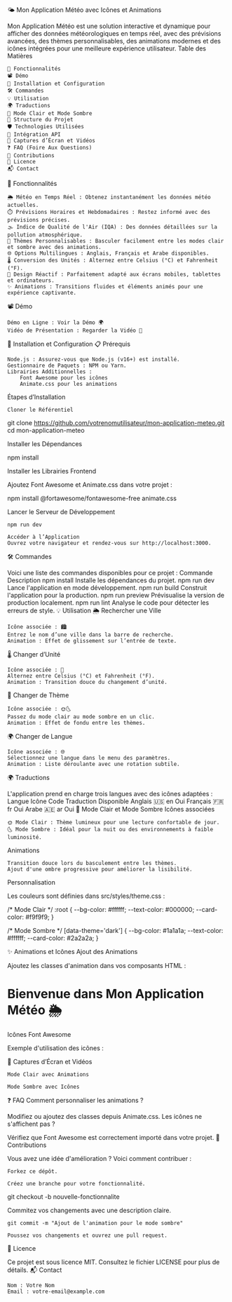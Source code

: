 🌤️ Mon Application Météo avec Icônes et Animations

Mon Application Météo est une solution interactive et dynamique pour afficher des données météorologiques en temps réel, avec des prévisions avancées, des thèmes personnalisables, des animations modernes et des icônes intégrées pour une meilleure expérience utilisateur.
Table des Matières

    🌟 Fonctionnalités
    📽️ Démo
    🚀 Installation et Configuration
    🛠️ Commandes
    💡 Utilisation
    🌍 Traductions
    🎨 Mode Clair et Mode Sombre
    📂 Structure du Projet
    🛡️ Technologies Utilisées
    🔗 Intégration API
    📸 Captures d’Écran et Vidéos
    ❓ FAQ (Foire Aux Questions)
    🤝 Contributions
    📜 Licence
    📬 Contact

🌟 Fonctionnalités

    🌦️ Météo en Temps Réel : Obtenez instantanément les données météo actuelles.
    ⏱️ Prévisions Horaires et Hebdomadaires : Restez informé avec des prévisions précises.
    🌫️ Indice de Qualité de l'Air (IQA) : Des données détaillées sur la pollution atmosphérique.
    🎨 Thèmes Personnalisables : Basculer facilement entre les modes clair et sombre avec des animations.
    🌐 Options Multilingues : Anglais, Français et Arabe disponibles.
    🌡️ Conversion des Unités : Alternez entre Celsius (°C) et Fahrenheit (°F).
    📱 Design Réactif : Parfaitement adapté aux écrans mobiles, tablettes et ordinateurs.
    ✨ Animations : Transitions fluides et éléments animés pour une expérience captivante.

📽️ Démo

    Démo en Ligne : Voir la Démo 🌍
    Vidéo de Présentation : Regarder la Vidéo 🎥

🚀 Installation et Configuration
📋 Prérequis

    Node.js : Assurez-vous que Node.js (v16+) est installé.
    Gestionnaire de Paquets : NPM ou Yarn.
    Librairies Additionnelles :
        Font Awesome pour les icônes
        Animate.css pour les animations

Étapes d’Installation

    Cloner le Référentiel

git clone https://github.com/votrenomutilisateur/mon-application-meteo.git
cd mon-application-meteo

Installer les Dépendances

npm install

Installer les Librairies Frontend

Ajoutez Font Awesome et Animate.css dans votre projet :

npm install @fortawesome/fontawesome-free animate.css

Lancer le Serveur de Développement

    npm run dev

    Accéder à l’Application
    Ouvrez votre navigateur et rendez-vous sur http://localhost:3000.

🛠️ Commandes

Voici une liste des commandes disponibles pour ce projet :
Commande	Description
npm install	Installe les dépendances du projet.
npm run dev	Lance l'application en mode développement.
npm run build	Construit l'application pour la production.
npm run preview	Prévisualise la version de production localement.
npm run lint	Analyse le code pour détecter les erreurs de style.
💡 Utilisation
🌦️ Rechercher une Ville

    Icône associée : 🏙️
    Entrez le nom d’une ville dans la barre de recherche.
    Animation : Effet de glissement sur l’entrée de texte.

🌡️ Changer d’Unité

    Icône associée : 🔄
    Alternez entre Celsius (°C) et Fahrenheit (°F).
    Animation : Transition douce du changement d’unité.

🎨 Changer de Thème

    Icône associée : 🌞🌜
    Passez du mode clair au mode sombre en un clic.
    Animation : Effet de fondu entre les thèmes.

🌍 Changer de Langue

    Icône associée : 🌐
    Sélectionnez une langue dans le menu des paramètres.
    Animation : Liste déroulante avec une rotation subtile.

🌍 Traductions

L'application prend en charge trois langues avec des icônes adaptées :
Langue	Icône	Code	Traduction Disponible
Anglais	🇺🇸	en	Oui
Français	🇫🇷	fr	Oui
Arabe	🇦🇪	ar	Oui
🎨 Mode Clair et Mode Sombre
Icônes associées

    🌞 Mode Clair : Thème lumineux pour une lecture confortable de jour.
    🌜 Mode Sombre : Idéal pour la nuit ou des environnements à faible luminosité.

Animations

    Transition douce lors du basculement entre les thèmes.
    Ajout d'une ombre progressive pour améliorer la lisibilité.

Personnalisation

Les couleurs sont définies dans src/styles/theme.css :

/* Mode Clair */
:root {
  --bg-color: #ffffff;
  --text-color: #000000;
  --card-color: #f9f9f9;
}

/* Mode Sombre */
[data-theme='dark'] {
  --bg-color: #1a1a1a;
  --text-color: #ffffff;
  --card-color: #2a2a2a;
}

✨ Animations et Icônes
Ajout des Animations

Ajoutez les classes d'animation dans vos composants HTML :

<div class="animate__animated animate__fadeIn">
  <h1>Bienvenue dans Mon Application Météo 🌦️</h1>
</div>

Icônes Font Awesome

Exemple d'utilisation des icônes :

<i class="fas fa-cloud-sun"></i> <!-- Icône de météo -->
<i class="fas fa-sync-alt"></i>  <!-- Icône de chargement -->
<i class="fas fa-map-marker-alt"></i> <!-- Icône de localisation -->

📸 Captures d’Écran et Vidéos

    Mode Clair avec Animations

    Mode Sombre avec Icônes

❓ FAQ
Comment personnaliser les animations ?

Modifiez ou ajoutez des classes depuis Animate.css.
Les icônes ne s'affichent pas ?

Vérifiez que Font Awesome est correctement importé dans votre projet.
🤝 Contributions

Vous avez une idée d'amélioration ? Voici comment contribuer :

    Forkez ce dépôt.

    Créez une branche pour votre fonctionnalité.

git checkout -b nouvelle-fonctionnalite

Commitez vos changements avec une description claire.

    git commit -m "Ajout de l'animation pour le mode sombre"

    Poussez vos changements et ouvrez une pull request.

📜 Licence

Ce projet est sous licence MIT. Consultez le fichier LICENSE pour plus de détails.
📬 Contact

    Nom : Votre Nom
    Email : votre-email@example.com


